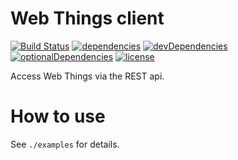 # Web Things client

[![Build Status](https://github.com/tim-hellhake/webthings-client/workflows/Build/badge.svg)](https://github.com/tim-hellhake/webthings-client/actions?query=workflow%3ABuild)
[![dependencies](https://david-dm.org/tim-hellhake/webthings-client.svg)](https://david-dm.org/tim-hellhake/webthings-client)
[![devDependencies](https://david-dm.org/tim-hellhake/webthings-client/dev-status.svg)](https://david-dm.org/tim-hellhake/webthings-client?type=dev)
[![optionalDependencies](https://david-dm.org/tim-hellhake/webthings-client/optional-status.svg)](https://david-dm.org/tim-hellhake/webthings-client?type=optional)
[![license](https://img.shields.io/badge/license-MPL--2.0-blue.svg)](LICENSE)

Access Web Things via the REST api.

# How to use
See `./examples` for details.
